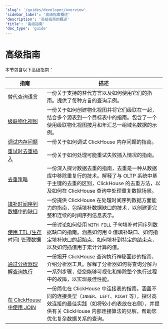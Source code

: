 ```yaml
---
'slug': '/guides/developer/overview'
'sidebar_label': '高级指南概述'
'description': '高级指南的概述'
'title': '高级指南'
'doc_type': 'guide'
---
```



# 高级指南

本节包含以下高级指南：

| 指南                                                                                                                  | 描述                                                                                                                                                                                                                                                                                                                                    |
|------------------------------------------------------------------------------------------------------------------------|------------------------------------------------------------------------------------------------------------------------------------------------------------------------------------------------------------------------------------------------------------------------------------------------------------------------------------------------|
| [替代查询语言](../developer/alternative-query-languages)                                         | 一份关于支持的替代方言以及如何使用它们的指南。提供了每种方言的查询示例。                                                                                                                                                                                                                                   |
| [级联物化视图](../developer/cascading-materialized-views)                                       | 一份关于如何创建物化视图并将它们级联在一起，结合多个源表到一个目标表中的指南。包含了一个使用级联物化视图按月和年汇总一组域名数据的示例。                                                                              |
| [调试内存问题](../developer/debugging-memory-issues)                                                 | 一份关于如何调试 ClickHouse 内存问题的指南。                                                                                                                                                                                                                                                                                       |
| [重试时去重插入](../developer/deduplicating-inserts-on-retries)                               | 一份关于如何处理可能重试失败插入情况的指南。                                                                                                                                                                                                                                                                      |
| [去重策略](../developer/deduplication)                                                          | 一份深入探讨数据去重的指南，去重是一种从数据库中移除重复行的技术。解释了与 OLTP 系统中基于主键的去重的区别，ClickHouse 的去重方法，以及如何在 ClickHouse 查询中处理重复数据场景。                                          |
| [填补时间序列数据中的缺口](../developer/time-series-filling-gaps)                                       | 一份提供 ClickHouse 在处理时间序列数据方面能力的指南，包括填补数据缺口的技术，以创建更完整和连续的时间序列信息表示。                                                                                                                |
| [使用 TTL (生存时间) 管理数据](../developer/ttl)                                                         | 一份讨论如何使用 `WITH FILL` 子句填补时间序列数据缺口的指南。涵盖如何用 0 值填补缺口、如何指定填补缺口的起始点、如何填补到特定的结束点，以及如何插值用于累计计算的值。                                                     |
| [通过分析器理解查询执行](../developer/understanding-query-execution-with-the-analyzer) | 一份揭开 ClickHouse 查询执行神秘面纱的指南，介绍分析器工具。解释了分析器如何将查询分解为一系列步骤，使您能够可视化和排除整个执行过程中的故障，以实现最佳性能。                                                                               |
| [在 ClickHouse 中使用 JOIN](../joining-tables)                                                                  | 一份简化在 ClickHouse 中连接表的指南。涵盖不同的连接类型（`INNER`、`LEFT`、`RIGHT` 等），探讨高效连接的最佳实践（如将较小的表放在右侧），并提供有关 ClickHouse 内部连接算法的见解，帮助您优化复杂数据关系的查询。 |
